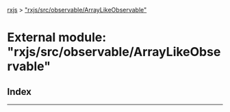 [rxjs](../README.md) > ["rxjs/src/observable/ArrayLikeObservable"](../modules/_rxjs_src_observable_arraylikeobservable_.md)

# External module: "rxjs/src/observable/ArrayLikeObservable"

## Index

---

